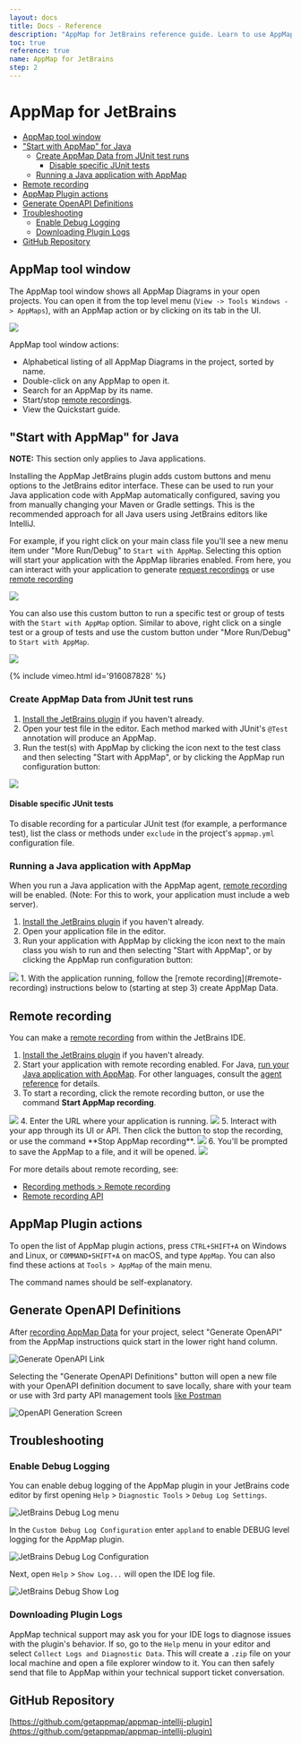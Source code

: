 ```yaml
---
layout: docs
title: Docs - Reference
description: "AppMap for JetBrains reference guide. Learn to use AppMap in your JetBrains code editor."
toc: true
reference: true
name: AppMap for JetBrains
step: 2
---
```


# AppMap for JetBrains

- [AppMap tool window](#appmap-tool-window)
- ["Start with AppMap" for Java](#start-with-appmap-for-java)
  - [Create AppMap Data from JUnit test runs](#create-appmap-data-from-junit-test-runs)
    - [Disable specific JUnit tests](#disable-specific-junit-tests)
  - [Running a Java application with AppMap](#running-a-java-application-with-appmap)
- [Remote recording](#remote-recording)
- [AppMap Plugin actions](#appmap-plugin-actions)
- [Generate OpenAPI Definitions](#generate-openapi-definitions)
- [Troubleshooting](#troubleshooting)
  - [Enable Debug Logging](#enable-debug-logging)
  - [Downloading Plugin Logs](#downloading-plugin-logs)
- [GitHub Repository](#github-repository)

## AppMap tool window

The AppMap tool window shows all AppMap Diagrams in your open projects. You can open it from the top level menu (`View -> Tools Windows -> AppMaps`), with an AppMap action or by clicking on its tab in the UI.

<img class="intellij-screenshot" src="/assets/img/intellij-appmap-tool-window.webp"/>

AppMap tool window actions:

- Alphabetical listing of all AppMap Diagrams in the project, sorted by name.
- Double-click on any AppMap to open it.
- Search for an AppMap by its name.
- Start/stop [remote recordings](#remote-recording).
- View the Quickstart guide.

## "Start with AppMap" for Java

**NOTE:** This section only applies to Java applications.

Installing the AppMap JetBrains plugin adds custom buttons and menu options to the JetBrains editor interface. These can be used to run your Java application code with AppMap automatically configured, saving you from manually changing your Maven or Gradle settings. This is the recommended approach for all Java users using JetBrains editors like IntelliJ.

For example, if you right click on your main class file you'll see a new menu item under "More Run/Debug" to `Start with AppMap`. Selecting this option will start your application with the AppMap libraries enabled.  From here, you can interact with your application to generate [request recordings](/docs/reference/appmap-java.html#requests-recording) or use [remote recording](#remote-recording)

<img class="intellij-screenshot" src="/assets/img/jetbrains-run-main-with-appmap.webp"/>

You can also use this custom button to run a specific test or group of tests with the `Start with AppMap` option. Similar to above, right click on a single test or a group of tests and use the custom button under "More Run/Debug" to `Start with AppMap`.

<img class="intellij-screenshot" src="/assets/img/jetbrains-run-test-with-appmap.webp"/>

{% include vimeo.html id='916087828' %}

### Create AppMap Data from JUnit test runs

1. [Install the JetBrains plugin](https://plugins.jetbrains.com/plugin/16701-appmap) if you haven't already.
2. Open your test file in the editor. Each method marked with JUnit's `@Test` annotation will produce an AppMap.
3. Run the test(s) with AppMap by clicking the icon next to the test class and then selecting "Start with AppMap", or by clicking the AppMap run configuration button:
<img class="intellij-screenshot" src="/assets/img/run-config-test.png"/>

#### Disable specific JUnit tests

To disable recording for a particular JUnit test (for example, a performance
test), list the class or methods under `exclude` in the project's `appmap.yml` configuration file.

### Running a Java application with AppMap

When you run a Java application with the AppMap agent, [remote recording](/docs/recording-methods.html#remote-recording) will be enabled. (Note: For this to work, your application must include a web server).

1. [Install the JetBrains plugin](https://plugins.jetbrains.com/plugin/16701-appmap) if you haven't already.
2. Open your application file in the editor.
3. Run your application with AppMap by clicking the icon next to the main class you wish to run and then selecting "Start with AppMap", or by clicking the AppMap run configuration button:
<img class="intellij-screenshot" src="/assets/img/run-config-start.png"/>
1. With the application running, follow the [remote recording](#remote-recording) instructions below to (starting at step 3) create AppMap Data.

## Remote recording

You can make a [remote recording](../recording-methods#remote-recording) from within the JetBrains IDE. 

1. [Install the JetBrains plugin](https://plugins.jetbrains.com/plugin/16701-appmap) if you haven't already.
2. Start your application with remote recording enabled. For Java, [run your Java application with AppMap](#running-a-java-application-with-appmap). For other languages, consult the [agent reference](/docs/reference) for details.
3. To start a recording, click the remote recording button, or use the command **Start AppMap recording**. 
<img class="intellij-screenshot" src="/assets/img/docs/intellij-remote-start.png"/>
4. Enter the URL where your application is running.
<img class="intellij-screenshot" src="/assets/img/docs/intellij-remote-url.png"/>
5. Interact with your app through its UI or API. Then click the button to stop the recording, or use the command **Stop AppMap recording**. 
<img class="intellij-screenshot" src="/assets/img/docs/intellij-remote-stop.png"/>
6. You'll be prompted to save the AppMap to a file, and it will be opened.
<img class="intellij-screenshot" src="/assets/img/docs/intellij-remote-save.png"/>

For more details about remote recording, see:

* [Recording methods > Remote recording](/docs/recording-methods)
* [Remote recording API](../reference/remote-recording-api)

## AppMap Plugin actions

To open the list of AppMap plugin actions, press `CTRL+SHIFT+A` on Windows and Linux, or `COMMAND+SHIFT+A` on macOS, and type `AppMap`. You can also find these actions at `Tools > AppMap` of the main menu.

The command names should be self-explanatory. 

## Generate OpenAPI Definitions

After [recording AppMap Data](/docs/recording-methods.html) for your project, select "Generate OpenAPI" from the AppMap instructions quick start in the lower right hand column. 

![Generate OpenAPI Link](/assets/img/openapi/jetbrains-1.webp)

Selecting the "Generate OpenAPI Definitions" button will open a new file with your OpenAPI definition document to save locally, share with your team or use with 3rd party API management tools [like Postman](https://blog.postman.com/new-postman-integration-with-appmap-create-and-manage-always-accurate-collections/)

![OpenAPI Generation Screen](/assets/img/openapi/jetbrains-2.webp)  

## Troubleshooting

### Enable Debug Logging

You can enable debug logging of the AppMap plugin in your JetBrains code editor by first opening `Help` > `Diagnostic Tools` > `Debug Log Settings`. 

![JetBrains Debug Log menu](/assets/img/jetbrains-debug-logs.webp)  

In the `Custom Debug Log Configuration` enter `appland` to enable DEBUG level logging for the AppMap plugin. 

![JetBrains Debug Log Configuration](/assets/img/jetbrains-logging-configuration.webp)  

Next, open `Help` > `Show Log...` will open the IDE log file. 

![JetBrains Debug Show Log](/assets/img/jetbrains-show-log.webp)

### Downloading Plugin Logs

AppMap technical support may ask you for your IDE logs to diagnose issues with the plugin's behavior. If so, go to the `Help` menu in your editor and select `Collect Logs and Diagnostic Data`. This will create a `.zip` file on your local machine and open a file explorer window to it. You can then safely send that file to AppMap within your technical support ticket conversation.

## GitHub Repository

[https://github.com/getappmap/appmap-intellij-plugin](https://github.com/getappmap/appmap-intellij-plugin)
